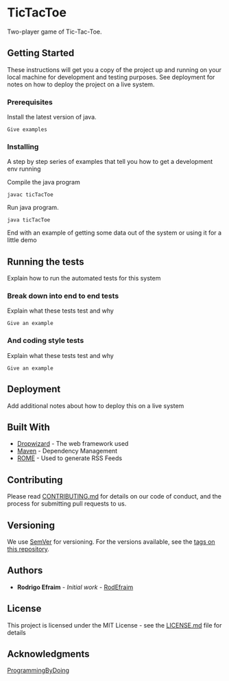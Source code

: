 # TicTacToe

Two-player game of Tic-Tac-Toe.

## Getting Started

These instructions will get you a copy of the project up and running on your local machine for development and testing purposes. See deployment for notes on how to deploy the project on a live system.

### Prerequisites

Install the latest version of java.

```
Give examples
```

### Installing

A step by step series of examples that tell you how to get a development env running

Compile the java program

```
javac ticTacToe
```

Run java program.

```
java ticTacToe
```

End with an example of getting some data out of the system or using it for a little demo

## Running the tests

Explain how to run the automated tests for this system

### Break down into end to end tests

Explain what these tests test and why

```
Give an example
```

### And coding style tests

Explain what these tests test and why

```
Give an example
```

## Deployment

Add additional notes about how to deploy this on a live system

## Built With

* [Dropwizard](http://www.dropwizard.io/1.0.2/docs/) - The web framework used
* [Maven](https://maven.apache.org/) - Dependency Management
* [ROME](https://rometools.github.io/rome/) - Used to generate RSS Feeds

## Contributing

Please read [CONTRIBUTING.md](https://gist.github.com/PurpleBooth/b24679402957c63ec426) for details on our code of conduct, and the process for submitting pull requests to us.

## Versioning

We use [SemVer](http://semver.org/) for versioning. For the versions available, see the [tags on this repository](https://github.com/your/project/tags). 

## Authors

* **Rodrigo Efraim** - *Initial work* - [RodEfraim](https://github.com/RodEfraim)

## License

This project is licensed under the MIT License - see the [LICENSE.md](LICENSE.md) file for details

## Acknowledgments

[ProgrammingByDoing](https://programmingbydoing.com)
